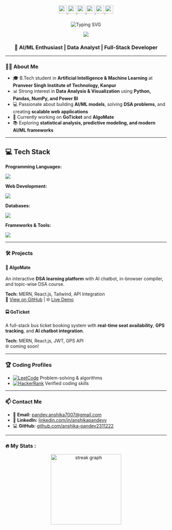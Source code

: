 

###
<div align="center">
  <a href="https://anshika-pandey2311222.github.io/my-portfolio/" target="_blank">
    <img src="https://img.shields.io/badge/🌐%20Live%20Portfolio-blue?style=for-the-badge" height="25" alt="portfolio logo" />
  </a>
  <a href="https://www.linkedin.com/in/anshikapandeyy/" target="_blank">
    <img src="https://img.shields.io/static/v1?message=LinkedIn&logo=linkedin&label=&color=0077B5&logoColor=white&labelColor=&style=for-the-badge" height="25" />
  </a>
  <a href="mailto:pandey.anshika7007@gmail.com" target="_blank">
    <img src="https://img.shields.io/static/v1?message=Gmail&logo=gmail&label=&color=D14836&logoColor=white&labelColor=&style=for-the-badge" height="25" />
  </a>
  <a href="https://github.com/anshika-pandey2311222" target="_blank">
    <img src="https://img.shields.io/static/v1?message=GitHub&logo=github&label=&color=181717&logoColor=white&labelColor=&style=for-the-badge" height="25" />
  </a>
  <a href="https://leetcode.com/u/anshika_pandey0710/" target="_blank">
    <img src="https://img.shields.io/static/v1?message=LeetCode&logo=leetcode&label=&color=FFA116&logoColor=white&labelColor=&style=for-the-badge" height="25" />
  </a>
  <a href="https://www.hackerrank.com/profile/2k23_psitaiml234" target="_blank">
    <img src="https://img.shields.io/static/v1?message=HackerRank&logo=hackerrank&label=&color=2EC866&logoColor=white&labelColor=&style=for-the-badge" height="25" />
  </a>
</div>

###
<p align="center">
  <img src="https://readme-typing-svg.herokuapp.com?font=Special+Elite&size=40&duration=3000&pause=500&color=FF5733&center=true&vCenter=true&width=700&height=100&lines=Welcome+to+my+Portfolio;Hi,+I'm+Anshika+Pandey" alt="Typing SVG" />
</p>

<div align="center">
  <img src="https://visitor-badge.laobi.icu/badge?page_id=anshika-pandey2311222.anshika-pandey2311222&"  />
</div>

###

<h3 align="center">🚀 AI/ML Enthusiast | Data Analyst | Full-Stack Developer</h3>

---

### 👩‍💻 About Me  
 
- 🎓 B.Tech student in **Artificial Intelligence & Machine Learning** at **Pranveer Singh Institute of Technology, Kanpur**  
- 📊 Strong interest in **Data Analysis & Visualization** using **Python, Pandas, NumPy, and Power BI**  
- 💻 Passionate about building **AI/ML models**, solving **DSA problems**, and creating **scalable web applications**  
- 🔭 Currently working on **GoTicket** and **AlgoMate**  
- 📚 Exploring **statistical analysis, predictive modeling, and modern AI/ML frameworks**  

---


## 💻 Tech Stack

**Programming Languages:**

<p>
<img src="https://skillicons.dev/icons?i=python,java" />
</p>

**Web Development:**

<p>
<img src="https://skillicons.dev/icons?i=html,css,js,react,nodejs" />
</p>

**Databases:**

<p>
<img src="https://skillicons.dev/icons?i=mysql,mongodb" />
</p>

**Frameworks & Tools:**

<p>
<img src="https://skillicons.dev/icons?i=express,bootstrap,tailwind,git,github,docker,firebase,vscode,powerbi" />
</p>

---

### 🛠 Projects  

#### 📘 AlgoMate  
An interactive **DSA learning platform** with AI chatbot, in-browser compiler, and topic-wise DSA course.  

**Tech:** MERN, React.js, Tailwind, API Integration  
🔗 [View on GitHub](https://github.com/anshika-pandey2311222/AlgoMate) | 🌐 [Live Demo](https://algomate-production.up.railway.app/)  

#### 🚍 GoTicket  
A full-stack bus ticket booking system with **real-time seat availability**, **GPS tracking**, and **AI chatbot integration**.  

**Tech:** MERN, React.js, JWT, GPS API  
🌐 coming soon!

---

### 🏆 Coding Profiles  

* [![LeetCode](https://img.shields.io/badge/LeetCode-FFA116?style=flat\&logo=leetcode\&logoColor=white)](https://leetcode.com/u/anshika_pandey0710/)  Problem-solving & algorithms
* [![HackerRank](https://img.shields.io/badge/HackerRank-2EC866?style=flat\&logo=hackerrank\&logoColor=white)](https://www.hackerrank.com/profile/2k23_psitaiml234)  Verified coding skills
---

### 📫 Contact Me  

- 📧 **Email:** [pandey.anshika7007@gmail.com](mailto:pandey.anshika7007@gmail.com)  
- 💼 **LinkedIn:** [linkedin.com/in/anshikapandeyy](https://www.linkedin.com/in/anshikapandeyy/)  
- 💻 **GitHub:** [github.com/anshika-pandey2311222](https://github.com/anshika-pandey2311222)  



---

<h3 align="left">🔥   My Stats :</h3>

<div align="center">
  <img src="https://streak-stats.demolab.com?user=anshika-pandey2311222&locale=en&mode=daily&theme=dark&hide_border=false&border_radius=5" height="220" alt="streak graph" />
</div>

